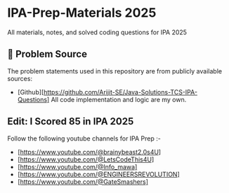 # IPA-Prep-Materials 2025
All materials, notes, and solved coding questions for IPA 2025
## 📜 Problem Source
The problem statements used in this repository are from publicly available sources:  
- [Github][https://github.com/Arijit-SE/Java-Solutions-TCS-IPA-Questions]
All code implementation and logic are my own.
## Edit: I Scored 85 in IPA 2025 
Follow the following youtube channels for IPA Prep :- 
- [https://www.youtube.com/@brainybeast2.0s4U]
- [https://www.youtube.com/@LetsCodeThis4U]
- [https://www.youtube.com/@Info_mawa]
- [https://www.youtube.com/@ENGINEERSREVOLUTION]
- [https://www.youtube.com/@GateSmashers]

  
